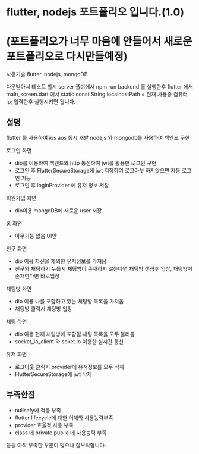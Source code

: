 # flutter, nodejs 포트폴리오 입니다.(1.0)
# (포트폴리오가 너무 마음에 안들어서 새로운 포트폴리오로 다시만들예정)

사용기술 flutter, nodejs, mongoDB

다운받아서 테스트 할시 server 폴더에서 npm run backend 를 실행한후 
flutter 에서 main_screen.dart 에서 
static const String localhostPath = 현재 사용중 컴퓨터 ip;
입력한후 실행시키면 됩니다.

## 설명

flutter 를 사용하여 ios aos 동시 개발
nodejs 와 mongodb를 사용하여 백엔드 구현

로그인 화면
 - dio를 이용하여 백엔드와 http 통신하여 jwt를 활용한 로그인 구현
 - 로그인 후 FlutterSecureStorage에 jwt 저장하여 로그아웃 하지않으면 자동 로그인 기능
 - 로그인 후 loginProvider 에 유저 정보 저장

회원가입 화면
 - dio이용 mongoDB에 새로운 user 저장

홈 화면 
 - 아무기능 없음 UI만

친구 화면
- dio 이용 자신을 제외한 유저정보를 가져옴
- 친구와 채팅하기 누를시 채팅방이 존재하지 않는다면 채팅방 생성후 입장, 채팅방이 존재한다면 바로입장

채팅방 화면
- dio 이용 나를 포함하고 있는 체팅방 목록을 가져옴
- 채팅방 클릭시 채팅방 입장

채팅 하면
- dio 이용 현재 채팅방에 포함됨 채팅 목록을 모두 불러옴
- socket_io_client 와 soket.io 이용한 실시간 통신

유저 화면
- 로그아웃 클릭시 provider에 유저정보를 모두 삭제
- FlutterSecureStorage에 jwt 삭제


## 부족한점
- nullsafy에 적응 부족
- flutter lifecycle에 대한 이해와 사용능력부족
- provider 효율적 사용 부족
- class 에 private public 에 사용능력 부족

등등 아직 부족한 부분이 많으나 잘부탁합니다.
